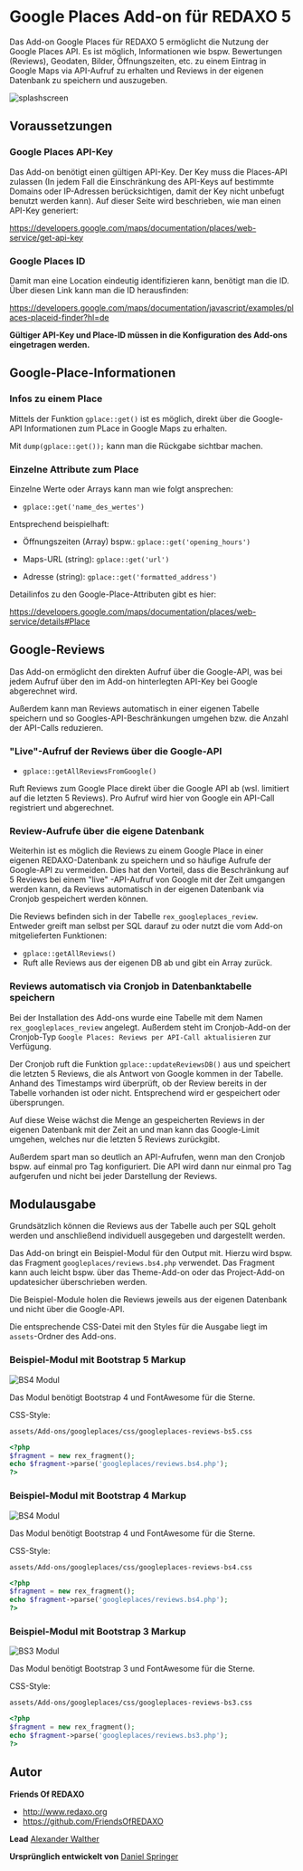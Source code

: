 # Google Places Add-on für REDAXO 5

Das Add-on Google Places für REDAXO 5 ermöglicht die Nutzung der Google Places API. Es ist möglich, Informationen wie bspw. Bewertungen (Reviews), Geodaten, Bilder, Öffnungszeiten, etc. zu einem Eintrag in Google Maps via API-Aufruf zu erhalten und Reviews in der eigenen Datenbank zu speichern und auszugeben.

![splashscreen](https://user-images.githubusercontent.com/16903055/140534021-cd09791c-9dc5-4c11-8f40-d16e72b43cf8.jpg)

## Voraussetzungen

### Google Places API-Key

Das Add-on benötigt einen gültigen API-Key. Der Key muss die Places-API zulassen (In jedem Fall die Einschränkung des API-Keys auf bestimmte Domains oder IP-Adressen berücksichtigen, damit der Key nicht unbefugt benutzt werden kann). Auf dieser Seite wird beschrieben, wie man einen API-Key generiert:

<https://developers.google.com/maps/documentation/places/web-service/get-api-key>

### Google Places ID

Damit man eine Location eindeutig identifizieren kann, benötigt man die ID. Über diesen Link kann man die ID herausfinden:

<https://developers.google.com/maps/documentation/javascript/examples/places-placeid-finder?hl=de>

__Gültiger API-Key und Place-ID müssen in die Konfiguration des Add-ons eingetragen werden.__

## Google-Place-Informationen

### Infos zu einem Place

Mittels der Funktion `gplace::get()` ist es möglich, direkt über die Google-API Informationen zum PLace in Google Maps zu erhalten.

Mit `dump(gplace::get());` kann man die Rückgabe sichtbar machen.

### Einzelne Attribute zum Place

Einzelne Werte oder Arrays kann man wie folgt ansprechen:

- `gplace::get('name_des_wertes')`

Entsprechend beispielhaft:

- Öffnungszeiten (Array) bspw.: `gplace::get('opening_hours')`

- Maps-URL (string): `gplace::get('url')`

- Adresse (string): `gplace::get('formatted_address')`

Detailinfos zu den Google-Place-Attributen gibt es hier:

<https://developers.google.com/maps/documentation/places/web-service/details#Place>

## Google-Reviews

Das Add-on ermöglicht den direkten Aufruf über die Google-API, was bei jedem Aufruf über den im Add-on hinterlegten API-Key bei Google abgerechnet wird.

Außerdem kann man Reviews automatisch in einer eigenen Tabelle speichern und so Googles-API-Beschränkungen umgehen bzw. die Anzahl der API-Calls reduzieren.

### "Live"-Aufruf der Reviews über die Google-API

- `gplace::getAllReviewsFromGoogle()`

Ruft Reviews zum Google Place direkt über die Google API ab (wsl. limitiert auf die letzten 5 Reviews). Pro Aufruf wird hier von Google ein API-Call registriert und abgerechnet.

### Review-Aufrufe über die eigene Datenbank

Weiterhin ist es möglich die Reviews zu einem Google Place in einer eigenen REDAXO-Datenbank zu speichern und so häufige Aufrufe der Google-API zu vermeiden. Dies hat den Vorteil, dass die Beschränkung auf 5 Reviews bei einem "live" -API-Aufruf von Google mit der Zeit umgangen werden kann, da Reviews automatisch in der eigenen Datenbank via Cronjob gespeichert werden können.

Die Reviews befinden sich in der Tabelle `rex_googleplaces_review`. Entweder greift man selbst per SQL darauf zu oder nutzt die vom Add-on mitgelieferten Funktionen:

- `gplace::getAllReviews()`
-
  Ruft alle Reviews aus der eigenen DB ab und gibt ein Array zurück.

### Reviews automatisch via Cronjob in Datenbanktabelle speichern

Bei der Installation des Add-ons wurde eine Tabelle mit dem Namen `rex_googleplaces_review` angelegt. Außerdem steht im Cronjob-Add-on der Cronjob-Typ `Google Places: Reviews per API-Call aktualisieren` zur Verfügung.

Der Cronjob ruft die Funktion `gplace::updateReviewsDB()` aus und speichert die letzten 5 Reviews, die als Antwort von Google kommen in der Tabelle. Anhand des Timestamps wird überprüft, ob der Review bereits in der Tabelle vorhanden ist oder nicht. Entsprechend wird er gespeichert oder übersprungen.

Auf diese Weise wächst die Menge an gespeicherten Reviews in der eigenen Datenbank mit der Zeit an und man kann das Google-Limit umgehen, welches nur die letzten 5 Reviews zurückgibt.

Außerdem spart man so deutlich an API-Aufrufen, wenn man den Cronjob bspw. auf einmal pro Tag  konfiguriert. Die API wird dann nur einmal pro Tag aufgerufen und nicht bei jeder Darstellung der Reviews.

## Modulausgabe

Grundsätzlich können die Reviews aus der Tabelle auch per SQL geholt werden und anschließend individuell ausgegeben und dargestellt werden.

Das Add-on bringt ein Beispiel-Modul für den Output mit. Hierzu wird bspw. das Fragment `googleplaces/reviews.bs4.php` verwendet. Das Fragment kann auch leicht bspw. über das Theme-Add-on oder das Project-Add-on updatesicher überschrieben werden.

Die Beispiel-Module holen die Reviews jeweils aus der eigenen Datenbank und nicht über die Google-API.

Die entsprechende CSS-Datei mit den Styles für die Ausgabe liegt im `assets`-Ordner des Add-ons.

### Beispiel-Modul mit Bootstrap 5 Markup

![BS4 Modul](../assets/Add-ons/googleplaces/img/bsp-modul-bs5.jpg)

Das Modul benötigt Bootstrap 4 und FontAwesome für die Sterne.

CSS-Style:

`assets/Add-ons/googleplaces/css/googleplaces-reviews-bs5.css`

```php
<?php
$fragment = new rex_fragment();
echo $fragment->parse('googleplaces/reviews.bs4.php');
?>
```

### Beispiel-Modul mit Bootstrap 4 Markup

![BS4 Modul](../assets/Add-ons/googleplaces/img/bsp-modul-bs4.jpg)

Das Modul benötigt Bootstrap 4 und FontAwesome für die Sterne.

CSS-Style:

`assets/Add-ons/googleplaces/css/googleplaces-reviews-bs4.css`

```php
<?php
$fragment = new rex_fragment();
echo $fragment->parse('googleplaces/reviews.bs4.php');
?>
```

### Beispiel-Modul mit Bootstrap 3 Markup

![BS3 Modul](../assets/Add-ons/googleplaces/img/bsp-modul-bs3.jpg)

Das Modul benötigt Bootstrap 3 und FontAwesome für die Sterne.

CSS-Style:

`assets/Add-ons/googleplaces/css/googleplaces-reviews-bs3.css`

```php
<?php
$fragment = new rex_fragment();
echo $fragment->parse('googleplaces/reviews.bs3.php');
?>
```

## Autor

__Friends Of REDAXO__

- <http://www.redaxo.org>
- <https://github.com/FriendsOfREDAXO>

__Lead__
[Alexander Walther](https://github.com/alxndr-w)

__Ursprünglich entwickelt von__
[Daniel Springer]([https://www.e-recht24.de](https://github.com/danspringer))
